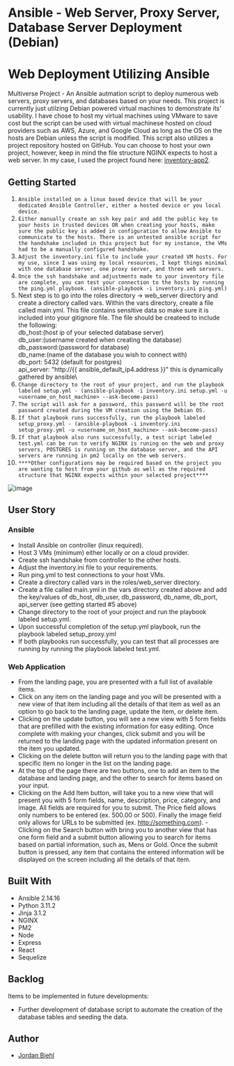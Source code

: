 # Ansible - Web Server, Proxy Server, Database Server Deployment (Debian)

# Web Deployment Utilizing Ansible

Multiverse Project - An Ansible autmation script to deploy numerous web servers, proxy servers, and databases based on your needs. This project is currently just utilzing Debian powered virtual machines to demonstrate its' usability. I have chose to host my virtual machines using VMware to save cost but the script can be used with virtual machinese hosted on cloud providers such as AWS, Azure, and Google Cloud as long as the OS on the hosts are Debian unless the script is modified. This script also utilizes a project repository hosted on GitHub. You can choose to host your own project, however, keep in mind the file structure NGINX expects to host a web server. In my case, I used the project found here: [inventory-app2](https://github.com/jbiehl88/inventory-app2).

## Getting Started

1. `Ansible installed on a linux based device that will be your dedicated Ansible Controller, either a hosted device or you local device.`
2. `Either manually create an ssh key pair and add the public key to your hosts in trusted devices OR when creating your hosts, make sure the public key is added in configuration to allow Ansible to communicate to the hosts. There is an untested ansible script for the handshake included in this project but for my instance, the VMs had to be a manually configured handshake.`
3. `Adjust the inventory.ini file to include your created VM hosts. For my use, since I was using my local resources, I kept things minimal with one database server, one proxy server, and three web servers.`
4. `Once the ssh handshake and adjustments made to your inventory file are complete, you can test your connection to the hosts by running the ping.yml playbook. (ansible-playbook -i inventory.ini ping.yml)`
5. Next step is to go into the roles directory -> web_server directory and create a directory called vars. Within the vars directory, create a file called main.yml. This file contains sensitive data so make sure it is included into your gitignore file. The file should be createed to include the following:\
db_host:(host ip of your selected database server)\
db_user:(username created when creating the database)\
db_password:(password for database)\
db_name:(name of the database you wish to connect with)\
db_port: 5432 (default for postgres)\
api_server: "http://{{ ansible_default_ip4.address }}" this is dynamically gathered by ansible\
6. `Change directory to the root of your project, and run the playbook labeled setup.yml - (ansible-playbook -i inventory.ini setup.yml -u <username_on_host_machine> --ask-become-pass)`
7. `The script will ask for a password, this password will be the root password created during the VM creation using the Debian OS.`
8. `If that playbook runs successfully, run the playbook labeled setup_proxy.yml - (ansible-playbook -i inventory.ini setup_proxy.yml -u <username_on_host_machine> --ask-become-pass)`
9. `If that playbook also runs successfully, a test script labeled test.yml can be run to verify NGINX is runing on the web and proxy servers, POSTGRES is running on the database server, and the API servers are running in pm2 locally on the web servers.`
10. `****Other configurations may be required based on the project you are wanting to host from your github as well as the required structure that NGINX expects within your selected project****`

![image](/public/react/assets/TeeJAM.png)

## User Story
### Ansible
- Install Ansible on controller (linux required).
- Host 3 VMs (minimum) either locally or on a cloud provider.
- Create ssh handshake from controller to the other hosts.
- Adjust the inventory.ini file to your requirements.
- Run ping.yml to test connections to your host VMs.
- Create a directory called vars in the roles/web_server directory.
- Create a file called main.yml in the vars directory created above and add the key/values of db_host, db_user, db_password, db_name, db_port, api_server (see getting started #5 above)
- Change directory to the root of your project and run the playbook labeled setup.yml.
- Upon successful completion of the setup.yml playbook, run the playbook labeled setup_proxy.yml
- If both playbooks run successfully, you can test that all processes are running by running the playbook labeled test.yml.

### Web Application
- From the landing page, you are presented with a full list of available items.
- Click on any item on the landing page and you will be presented with a new view of that item including all the details of that item as well as an option to go back to the landing page, update the item, or delete item.
- Clicking on the update button, you will see a new view with 5 form fields that are prefilled with the existing information for easy editing. Once complete with making your changes, click submit and you will be returned to the landing page with the updated information present on the item you updated.
- Clicking on the delete button will return you to the landing page with that specific item no longer in the list on the landing page.
- At the top of the page there are two buttons, one to add an item to the database and landing page, and the other to search for items based on your input.
- Clicking on the Add Item button, will take you to a new view that will present you with 5 form fields, name, description, price, category, and image. All fields are required for you to submit. The Price field allows only numbers to be entered (ex. 500.00 or 500). Finally the image field only allows for URLs to be submitted (ex. http://something.com). -Clicking on the Search button with bring you to another view that has one form field and a submit button allowing you to search for items based on partial information, such as, Mens or Gold. Once the submit button is pressed, any item that contains the entered information will be displayed on the screen including all the details of that item.

## Built With

- Ansible 2.14.16
- Python 3.11.2
- Jinja 3.1.2
- NGINX
- PM2
- Node
- Express
- React
- Sequelize

## Backlog

Items to be implemented in future developments:

- Further development of database script to automate the creation of the database tables and seeding the data.

## Author
- [Jordan Biehl](https://github.com/jbiehl88)
